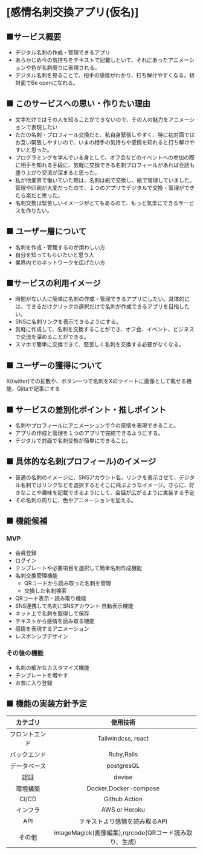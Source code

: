 # [感情名刺交換アプリ(仮名)]

## ■サービス概要
- デジタル名刺の作成・管理できるアプリ
- あらかじめ今の気持ちをテキストで記載しといて、それにあったアニメーションや色が名刺周りに表現される。
- デジタル名刺を見ることで、相手の感情がわかり、打ち解けやすくなる。初対面でBe openになれる。

## ■ このサービスへの思い・作りたい理由
- 文字だけではその人を知ることができないので、その人の魅力をアニメーションで表現したい
- ただの名刺・プロフィール交換だと、私自身緊張しやすく、特に初対面ではお互い緊張しやすいので、いまの相手の気持ちや感情を知れると打ち解けやすいと思った。
- プログラミングを学んでいる身として、オフ会などのイベントへの参加の際に相手を知れる手段に、気軽に交換できる名刺プロフィールがあれば会話も盛り上がり交流が深まると思った。
- 私が他業界で働いていた際は、名刺は紙で交換し、紙で管理していました。管理や印刷が大変だったので、１つのアプリでデジタルで交換・管理ができたら楽だと思った。
- 名刺交換は堅苦しいイメージがとてもあるので、もっと気楽にできるサービスを作りたい。

## ■ ユーザー層について
- 名刺を作成・管理するのが煩わしい方
- 自分を知ってもらいたいと思う人
- 業界内でのネットワークを広げたい方

## ■サービスの利用イメージ

- 時間がない人に簡単に名刺の作成・管理できるアプリにしたい。具体的には、できるだけクリックの選択だけで名刺が作成できるアプリを目指したい。
- SNSに名刺リンクを表示できるようにする。
- 気軽に作成して、名刺を交換することができ、オフ会、イベント、ビジネスで交流を深めることができる。
- スマホで簡単に交換できて、堅苦しく名刺を交換する必要がなくなる。

## ■ ユーザーの獲得について

X(twitter)での拡散や、ボタン一つで名刺をXのツイートに画像として載せる機能、Qiitaで記事にする

## ■ サービスの差別化ポイント・推しポイント

- 名刺やプロフィールにアニメーションで今の感情を表現できること。
- アプリの作成と管理を１つのアプリで完結できるようにする。
- デジタルで対面で名刺交換が簡単にできること。

## ■ 具体的な名刺(プロフィール)のイメージ
- 普通の名刺のイメージに、SNSアカウント名、リンクを表示させて、デジタル名刺ではリンクなどを選択するとそこに飛ぶようなイメージ。さらに、好きなことや趣味を記載できるようにして、会話が広がるように実装する予定
- その名刺の周りに、色やアニメーションを加える。
## ■ 機能候補
### MVP
* 会員登録
* ログイン
* テンプレートや必要項目を選択して簡単名刺作成機能
* 名刺交換管理機能
  * QRコードから読み取った名刺を管理
  * 交換した名刺検索
* QRコード表示・読み取り機能
* SNS連携して名刺にSNSアカウント
自動表示機能
* ネット上で名刺を取得して保存
* テキストから感情を読み取る機能
* 感情を表現するアニメーション
* レスポンシブデザイン

### その後の機能
* 名刺の細かなカスタマイズ機能
* テンプレートを増やす
* お気に入り登録

## ■ 機能の実装方針予定

|カテゴリ|使用技術|
|:---:|:---:|
|フロントエンド|Tailwindcss, react|
|バックエンド|Ruby,Rails|
|データベース|postgresQL|
|認証|devise|
|環境構築|Docker,Docker-compose|
|CI/CD|Github Action|
|インフラ|AWS or Heroku|
|API|テキストより感情を読み取るAPI|
|その他|imageMagick(画像編集),rqrcode(QRコード読み取り、生成)|
